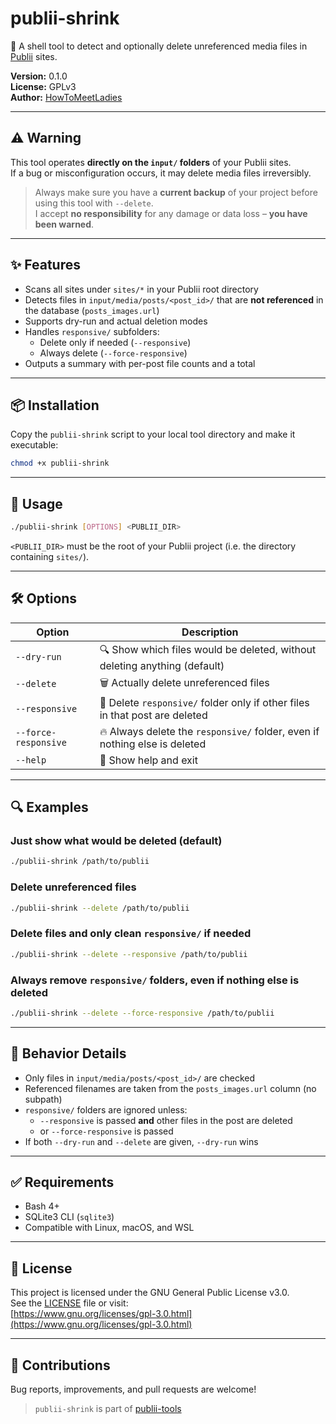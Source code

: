 # publii-shrink

🧹 A shell tool to detect and optionally delete unreferenced media files in [Publii](https://getpublii.com/) sites.

**Version:** 0.1.0  
**License:** GPLv3  
**Author:** [HowToMeetLadies](https://github.com/HowToMeetLadies)

---

## ⚠️ Warning

This tool operates **directly on the `input/` folders** of your Publii sites.  
If a bug or misconfiguration occurs, it may delete media files irreversibly.

> Always make sure you have a **current backup** of your project before using this tool with `--delete`.  
> I accept **no responsibility** for any damage or data loss – **you have been warned**.

---

## ✨ Features

- Scans all sites under `sites/*` in your Publii root directory
- Detects files in `input/media/posts/<post_id>/` that are **not referenced** in the database (`posts_images.url`)
- Supports dry-run and actual deletion modes
- Handles `responsive/` subfolders:
  - Delete only if needed (`--responsive`)
  - Always delete (`--force-responsive`)
- Outputs a summary with per-post file counts and a total

---

## 📦 Installation

Copy the `publii-shrink` script to your local tool directory and make it executable:

```bash
chmod +x publii-shrink
```

---

## 🚀 Usage

```bash
./publii-shrink [OPTIONS] <PUBLII_DIR>
```

`<PUBLII_DIR>` must be the root of your Publii project (i.e. the directory containing `sites/`).

---

## 🛠 Options

| Option               | Description                                                                  |
|----------------------|------------------------------------------------------------------------------|
| `--dry-run`          | 🔍 Show which files would be deleted, without deleting anything (default)    |
| `--delete`           | 🗑️  Actually delete unreferenced files                                       |
| `--responsive`       | 🧹 Delete `responsive/` folder only if other files in that post are deleted   |
| `--force-responsive` | 🔥 Always delete the `responsive/` folder, even if nothing else is deleted    |
| `--help`             | 📖 Show help and exit                                                         |

---

## 🔍 Examples

### Just show what would be deleted (default)

```bash
./publii-shrink /path/to/publii
```

### Delete unreferenced files

```bash
./publii-shrink --delete /path/to/publii
```

### Delete files and only clean `responsive/` if needed

```bash
./publii-shrink --delete --responsive /path/to/publii
```

### Always remove `responsive/` folders, even if nothing else is deleted

```bash
./publii-shrink --delete --force-responsive /path/to/publii
```

---

## 🧠 Behavior Details

- Only files in `input/media/posts/<post_id>/` are checked
- Referenced filenames are taken from the `posts_images.url` column (no subpath)
- `responsive/` folders are ignored unless:
  - `--responsive` is passed **and** other files in the post are deleted
  - or `--force-responsive` is passed
- If both `--dry-run` and `--delete` are given, `--dry-run` wins

---

## ✅ Requirements

- Bash 4+
- SQLite3 CLI (`sqlite3`)
- Compatible with Linux, macOS, and WSL

---

## 📜 License

This project is licensed under the GNU General Public License v3.0.  
See the [LICENSE](./LICENSE) file or visit:  
[https://www.gnu.org/licenses/gpl-3.0.html](https://www.gnu.org/licenses/gpl-3.0.html)

---

## 🤝 Contributions

Bug reports, improvements, and pull requests are welcome!

> `publii-shrink` is part of [publii-tools](https://github.com/HowToMeetLadies/publii-tools)
